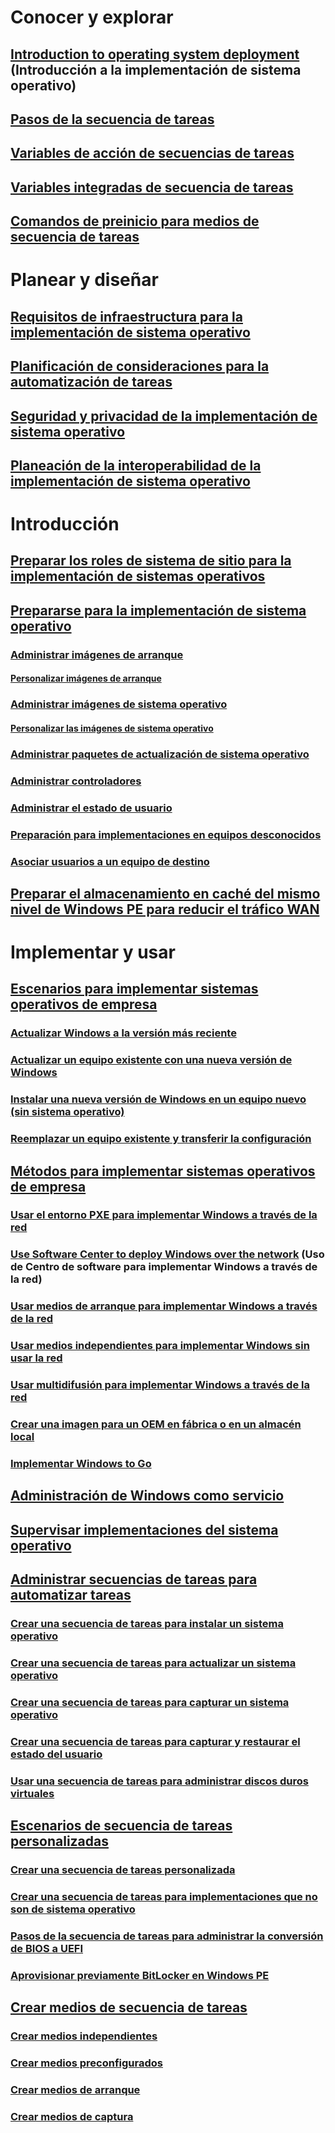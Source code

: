 # Conocer y explorar
## [Introduction to operating system deployment](understand/introduction-to-operating-system-deployment.md) (Introducción a la implementación de sistema operativo)
## [Pasos de la secuencia de tareas](understand/task-sequence-steps.md)
## [Variables de acción de secuencias de tareas](understand/task-sequence-action-variables.md)
## [Variables integradas de secuencia de tareas](understand/task-sequence-built-in-variables.md)
## [Comandos de preinicio para medios de secuencia de tareas](understand/prestart-commands-for-task-sequence-media.md)

# Planear y diseñar
## [Requisitos de infraestructura para la implementación de sistema operativo](plan-design/infrastructure-requirements-for-operating-system-deployment.md)
## [Planificación de consideraciones para la automatización de tareas](plan-design/planning-considerations-for-automating-tasks.md)
## [Seguridad y privacidad de la implementación de sistema operativo](plan-design/security-and-privacy-for-operating-system-deployment.md)
## [Planeación de la interoperabilidad de la implementación de sistema operativo](plan-design/planning-for-operating-system-deployment-interoperability.md)

# Introducción
## [Preparar los roles de sistema de sitio para la implementación de sistemas operativos](get-started/prepare-site-system-roles-for-operating-system-deployments.md)
## [Prepararse para la implementación de sistema operativo](get-started/prepare-for-operating-system-deployment.md)
### [Administrar imágenes de arranque](get-started/manage-boot-images.md)
#### [Personalizar imágenes de arranque](get-started/customize-boot-images.md)

### [Administrar imágenes de sistema operativo](get-started/manage-operating-system-images.md)
#### [Personalizar las imágenes de sistema operativo](get-started/customize-operating-system-images.md)

### [Administrar paquetes de actualización de sistema operativo](get-started/manage-operating-system-upgrade-packages.md)
### [Administrar controladores](get-started/manage-drivers.md)
### [Administrar el estado de usuario](get-started/manage-user-state.md)
### [Preparación para implementaciones en equipos desconocidos](get-started/prepare-for-unknown-computer-deployments.md)
### [Asociar usuarios a un equipo de destino](get-started/associate-users-with-a-destination-computer.md)

## [Preparar el almacenamiento en caché del mismo nivel de Windows PE para reducir el tráfico WAN](get-started/prepare-windows-pe-peer-cache-to-reduce-wan-traffic.md)

# Implementar y usar
## [Escenarios para implementar sistemas operativos de empresa](deploy-use/scenarios-to-deploy-enterprise-operating-systems.md)
### [Actualizar Windows a la versión más reciente](deploy-use/upgrade-windows-to-the-latest-version.md)
### [Actualizar un equipo existente con una nueva versión de Windows](deploy-use/refresh-an-existing-computer-with-a-new-version-of-windows.md)
### [Instalar una nueva versión de Windows en un equipo nuevo (sin sistema operativo)](deploy-use/install-new-windows-version-new-computer-bare-metal.md)
### [Reemplazar un equipo existente y transferir la configuración](deploy-use/replace-an-existing-computer-and-transfer-settings.md)

## [Métodos para implementar sistemas operativos de empresa](deploy-use/methods-to-deploy-enterprise-operating-systems.md)
### [Usar el entorno PXE para implementar Windows a través de la red](deploy-use/use-pxe-to-deploy-windows-over-the-network.md)
### [Use Software Center to deploy Windows over the network](deploy-use/use-software-center-to-deploy-windows-over-the-network.md) (Uso de Centro de software para implementar Windows a través de la red)
### [Usar medios de arranque para implementar Windows a través de la red](deploy-use/use-bootable-media-to-deploy-windows-over-the-network.md)
### [Usar medios independientes para implementar Windows sin usar la red](deploy-use/use-stand-alone-media-to-deploy-windows-without-using-the-network.md)
### [Usar multidifusión para implementar Windows a través de la red](deploy-use/use-multicast-to-deploy-windows-over-the-network.md)
### [Crear una imagen para un OEM en fábrica o en un almacén local](deploy-use/create-an-image-for-an-oem-in-factory-or-a-local-depot.md)
### [Implementar Windows to Go](deploy-use/deploy-windows-to-go.md)

## [Administración de Windows como servicio](deploy-use/manage-windows-as-a-service.md)
## [Supervisar implementaciones del sistema operativo](deploy-use/monitor-operating-system-deployments.md)

## [Administrar secuencias de tareas para automatizar tareas](deploy-use/manage-task-sequences-to-automate-tasks.md)
### [Crear una secuencia de tareas para instalar un sistema operativo](deploy-use/create-a-task-sequence-to-install-an-operating-system.md)
### [Crear una secuencia de tareas para actualizar un sistema operativo](deploy-use/create-a-task-sequence-to-upgrade-an-operating-system.md)
### [Crear una secuencia de tareas para capturar un sistema operativo](deploy-use/create-a-task-sequence-to-capture-an-operating-system.md)
### [Crear una secuencia de tareas para capturar y restaurar el estado del usuario](deploy-use/create-a-task-sequence-to-capture-and-restore-user-state.md)
### [Usar una secuencia de tareas para administrar discos duros virtuales](deploy-use/use-a-task-sequence-to-manage-virtual-hard-disks.md)

## [Escenarios de secuencia de tareas personalizadas](deploy-use/custom-task-sequence-scenarios.md)
### [Crear una secuencia de tareas personalizada](deploy-use/create-a-custom-task-sequence.md)
### [Crear una secuencia de tareas para implementaciones que no son de sistema operativo](deploy-use/create-a-task-sequence-for-non-operating-system-deployments.md)
### [Pasos de la secuencia de tareas para administrar la conversión de BIOS a UEFI](deploy-use/task-sequence-steps-to-manage-bios-to-uefi-conversion.md)
### [Aprovisionar previamente BitLocker en Windows PE](deploy-use/preprovision-bitlocker-in-windows-pe.md)

## [Crear medios de secuencia de tareas](deploy-use/create-task-sequence-media.md)
### [Crear medios independientes](deploy-use/create-stand-alone-media.md)
### [Crear medios preconfigurados](deploy-use/create-prestaged-media.md)
### [Crear medios de arranque](deploy-use/create-bootable-media.md)
### [Crear medios de captura](deploy-use/create-capture-media.md)
